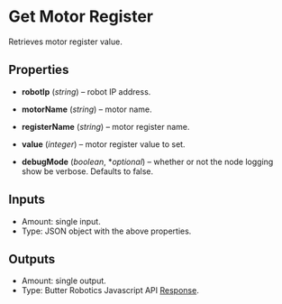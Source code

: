 # Get Motor Register

Retrieves motor register value.

## Properties

- **robotIp** (*string*) – robot IP address.

- **motorName** (*string*) – motor name.

- **registerName** (*string*) – motor register name.

- **value** (*integer*) – motor register value to set.

- **debugMode** (*boolean*, **optional*) – whether or not the node logging show be verbose. Defaults to false.

## Inputs

- Amount: single input.
- Type:   JSON object with the above properties.

## Outputs

- Amount: single output.
- Type:   Butter Robotics Javascript API [Response](https://butterrobotics.com/#/library/documentation/mas_javascript_api?document=interfaces%2Finterfaces_response.Response.md).
